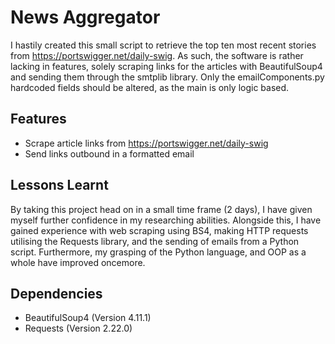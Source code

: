 # News Aggregator
I hastily created this small script to retrieve the top ten most recent stories from https://portswigger.net/daily-swig. As such, the software is rather lacking in features, solely scraping links for the articles with BeautifulSoup4 and sending them through the smtplib library. Only the emailComponents.py hardcoded fields should be altered, as the main is only logic based.

## Features

- Scrape article links from https://portswigger.net/daily-swig
- Send links outbound in a formatted email


## Lessons Learnt
By taking this project head on in a small time frame (2 days), I have given myself further confidence in my researching abilities. Alongside this, I have gained experience with web scraping using BS4, making HTTP requests utilising the Requests library, and the sending of emails from a Python script. Furthermore, my grasping of the Python language, and OOP as a whole have improved oncemore. 



## Dependencies

- BeautifulSoup4 (Version 4.11.1)
- Requests (Version 2.22.0)

